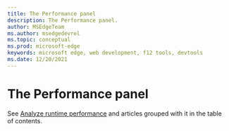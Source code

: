 ```yaml
---
title: The Performance panel
description: The Performance panel.
author: MSEdgeTeam
ms.author: msedgedevrel
ms.topic: conceptual
ms.prod: microsoft-edge
keywords: microsoft edge, web development, f12 tools, devtools
ms.date: 12/20/2021
---
```

# The Performance panel

See [Analyze runtime performance](index.md) and articles grouped with it in the table of contents.
